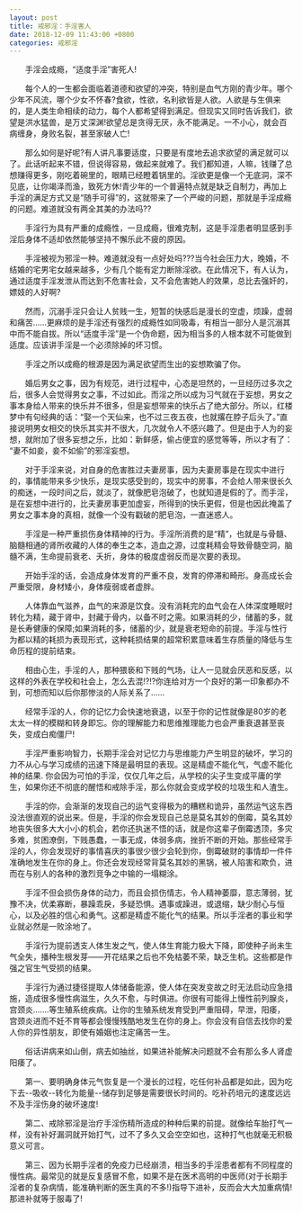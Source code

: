 ```yaml
---
layout: post
title: 戒邪淫：手淫害人
date: 2018-12-09 11:43:00 +0800
categories: 戒邪淫
---
```


　　手淫会成瘾，“适度手淫”害死人!
　　每个人的一生都会面临着道德和欲望的冲突，特别是血气方刚的青少年。哪个少年不风流，哪个少女不怀春?食欲，性欲，名利欲皆是人欲。人欲是与生俱来的，是人类生命相续的动力，每个人都希望得到满足。但现实又同时告诉我们，欲望是洪水猛兽，是万丈深渊!欲望总是贪得无厌，永不能满足。一不小心，就会百病缠身，身败名裂，甚至家破人亡!
　　那么如何是好呢?有人讲凡事要适度，只要是有度地去追求欲望的满足就可以了。此话听起来不错，但说得容易，做起来就难了。我们都知道，人嘛，钱赚了总想赚得更多，刚吃着碗里的，眼睛已经瞪着锅里的。淫欲更是像一个无底洞，深不见底，让你竭泽而渔，致死方休!青少年的一个普遍特点就是缺乏自制力，再加上手淫的满足方式又是“随手可得”的，这就带来了一个严峻的问题，那就是手淫成瘾的问题。难道就没有两全其美的办法吗??
　　手淫行为具有严重的成瘾性，一旦成瘾，很难克制，这是手淫患者明显感到手淫后身体不适却依然能够坚持不懈乐此不疲的原因。
　　手淫被视为邪淫一种。难道就没有一点好处吗???当今社会压力大，晚婚，不结婚的宅男宅女越来越多，少有几个能有定力断除淫欲。在此情况下，有人认为，通过适度手淫发泄从而达到不危害社会，又不会危害她人的效果，总比去强奸的，嫖妓的人好啊?
　　然而，沉溺手淫只会让人贫贱一生，短暂的快感后是漫长的空虚，烦躁，虚弱和痛苦……更麻烦的是手淫还有强烈的成瘾性如同吸毒，有相当一部分人是沉溺其中而不能自拔。所以“适度手淫”是一个伪命题，因为相当多的人根本就不可能做到适度。应该讲手淫是一个必须除掉的坏习惯。
　　手淫之所以成瘾的根源是因为满足欲望而生出的妄想欺骗了你。
　　婚后男女之事，因为有规范，进行过程中，心态是坦然的，一旦经历过多次之后，很多人会觉得男女之事，不过如此。而淫之所以成为习气就在于妄想，男女之事本身给人带来的快乐并不很多，但是妄想带来的快乐占了绝大部分。所以，红楼梦中有句经典的话：“娶一个天仙来，也不过三夜五夜，也就撂在脖子后头了。”直接说明男女相交的快乐其实并不很大，几次就令人不感兴趣了。但是由于人为的妄想，就附加了很多妄想之乐，比如：新鲜感，偷占便宜的感觉等等，所以才有了： “妻不如妾，妾不如偷”的邪淫妄想。
　　对于手淫来说，对自身的危害胜过夫妻房事，因为夫妻房事是在现实中进行的，事情能带来多少快乐，是现实感受到的，现实中的房事，不会给人带来很长久的痴迷，一段时间之后，就淡了，就像肥皂泡破了，也就知道是假的了。而手淫，是在妄想中进行的，比夫妻房事更加虚妄，所得到的快乐更假，但是也因此掩盖了男女之事本身的真相，就像一个没有戳破的肥皂泡，一直迷惑人。
　　手淫是一种严重损伤身体精神的行为。手淫所消费的是“精”，也就是与骨髓、脑髓相通的肾所收藏的人体的奉生之本，造血之源，过度耗精会导致骨髓空洞，脑髓不满，生命提前衰老、夭折，身体的极度虚弱反而是次要的表现。
　　开始手淫的话，会造成身体发育的严重不良，发育的停滞和畸形。身高成长会严重受限，身材矮小，身体瘦弱或者虚胖。
　　人体靠血气滋养，血气的来源是饮食。没有消耗完的血气会在人体深度睡眠时转化为精，藏于肾中，封藏于骨内，以备不时之需。如果消耗的少，储蓄的多，就是长寿健康的保障;如果消耗的多，储蓄的少，就是衰老短命的前提。手淫与性行为都以精的耗损为表现形式，这种耗损结果的超常积累意味着生存质量的降低与生命历程的提前结束。
　　相由心生，手淫的人，那种猥亵和下贱的气场，让人一见就会厌恶和反感，以这样的外表在学校和社会上，怎么去混!?!?你连给对方一个良好的第一印象都办不到，可想而知以后你那惨淡的人际关系了……
　　经常手淫的人，你的记忆力会快速地衰退，以至于你的记性就像是80岁的老太太一样的模糊和转身即忘。你的理解能力和思维推理能力也会严重衰退甚至丧失，变成白痴僵尸!
　　手淫严重影响智力，长期手淫会对记忆力与思维能力产生明显的破坏，学习的力不从心与学习成绩的迅速下降是最明显的表现。这是精虚不能化气，气虚不能化神的结果. 你会因为可怕的手淫，仅仅几年之后，从学校的尖子生变成平庸的学生，如果你还不彻底的醒悟和戒除手淫，那么你就会变成学校的垃圾生和人渣生。
　　手淫的你，会渐渐的发现自己的运气变得极为的糟糕和诡异，虽然运气这东西没法很直观的说出来。但是，手淫的你会发现自己总是莫名其妙的倒霉，莫名其妙地丧失很多大大小小的机会，若你还执迷不悟的话，就是你这辈子倒霉透顶，多灾多难，贫困潦倒，下贱愚蠢，一事无成，体弱多病，挫折不断的开始。那些经常手淫的人，你会发现好的事情喜庆的事很少很少会轮到你，倒霉破财的事情却一件件准确地发生在你的身上。你还会发现经常背莫名其妙的黑锅，被人陷害和欺负，进而在与别人的各种的激烈竞争之中输的一塌糊涂。
　　手淫不但会损伤身体的动力，而且会损伤情志，令人精神萎靡，意志薄弱，犹豫不决，优柔寡断，暴躁乖戾，多疑恐惧。遇事或躁进，或退缩，缺少耐心与恒心，以及必胜的信心和勇气。这都是精虚不能化气的结果。所以手淫者的事业和学业就必然是一败涂地了。
　　手淫行为提前透支人体生发之气，使人体生育能力极大下降，即使种子尚未生气全失，播种生根发芽——开花结果之后也不免枯萎不荣，缺乏生机。这些都是作强之官生气受损的结果。
　　手淫行为通过捷径提取人体储备能源，使人体在突发变故之时无法启动应急措施，造成很多慢性病滋生，久久不愈，与时俱进。你很有可能得上慢性前列腺炎，宫颈炎.......等生殖系统疾病。让你的生殖系统发育受到严重阻碍，早泄，阳痿，宫颈炎进而不妊不育等都会慢慢残酷地发生在你的身上。你会没有自信去找你的爱人你的异性朋友，即使有婚姻也注定痛苦一生。
　　俗话讲病来如山倒，病去如抽丝，如果进补能解决问题就不会有那么多人肾虚阳痿了。
　　第一、要明确身体元气恢复是一个漫长的过程，吃任何补品都是如此，因为吃下去--吸收--转化为能量--储存到足够是需要很长时间的。吃补药培元的速度远远不及手淫伤身的破坏速度!
　　第二、戒除邪淫是治疗手淫伤精所造成的种种后果的前提。就像给车胎打气一样，没有补好漏洞就开始打气，过不了多久又会空空如也，这种打气也就毫无积极意义可言。
　　第三、因为长期手淫者的免疫力已经崩溃，相当多的手淫患者都有不同程度的慢性病。最常见的就是反复感冒不愈，如果不是在医术高明的中医师(对于长期手淫者的复杂病情，能准确判断的医生真的不多!)指导下进补，反而会大大加重病情!那进补就等于服毒了!
